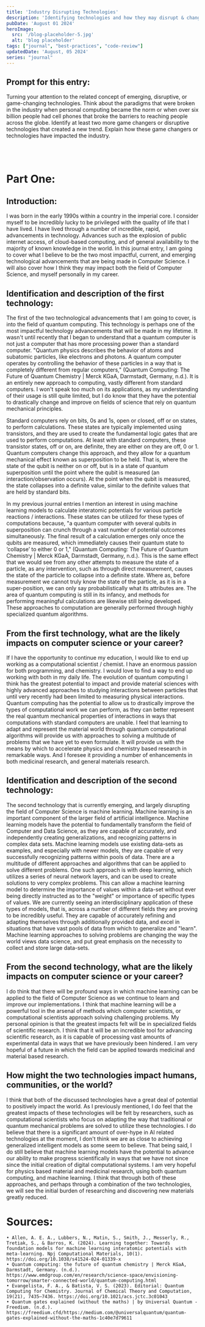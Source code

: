 ```yaml
---
title: 'Industry Disrupting Technologies'
description: 'Identifying technologies and how they may disrupt & change Computer Science.'
pubDate: 'August 01 2024'
heroImage: 
  src: '/blog-placeholder-5.jpg'
  alt: 'blog placeholder'
tags: ["journal", "best-practices", "code-review"]
updatedDate: 'August, 05 2024'
series: "journal"
---
```


<h2>Prompt for this entry: </h2>
<p>
Turning your attention to the related concept of emerging, disruptive, or game-changing technologies. Think about the paradigms that were broken in the industry when personal computing became the norm or when over six billion people had cell phones that broke the barriers to reaching people across the globe. Identify at least two more game changers or disruptive technologies that created a new trend. Explain how these game changers or technologies have impacted the industry.
</p>
<br></br>

# Part One:

## Introduction:
  I was born in the early 1990s within a country in the imperial core. I consider myself to be incredibly lucky to be privileged with the quality of life that I have lived. I have lived through a number of incredible, rapid, advancements in technology. Advances such as the explosion of public internet access, of cloud-based computing, and of general availability to the majority of known knowledge in the world. In this journal entry, I am going to cover what I believe to be the two most impactful, current, and emerging technological advancements that are being made in Computer Science. I will also cover how I think they may impact both the field of Computer Science, and myself personally in my career.

## Identification and description of the first technology:
  The first of the two technological advancements that I am going to cover, is into the field of quantum computing. This technology is perhaps one of the most impactful technology advancements that will be made in my lifetime. It wasn't until recently that I began to understand that a quantum computer is not just a computer that has more processing power than a standard computer. "Quantum physics describes the behavior of atoms and subatomic particles, like electrons and photons. A quantum computer operates by controlling the behavior of these particles in a way that is completely different from regular computers," (Quantum Computing: The Future of Quantum Chemistry | Merck KGaA, Darmstadt, Germany, n.d.). It is an entirely new approach to computing, vastly different from standard computers. I won't speak too much on its applications, as my understanding of their usage is still quite limited, but I do know that they have the potential to drastically change and improve on fields of science that rely on quantum mechanical principles. 

  Standard computers rely on bits, 0s and 1s, open or closed, off or on states, to perform calculations. These states are typically implemented using transistors, and they are used to create the fundamental logic gates that are used to perform computations. At least with standard computers, these transistor states, off or on, are definite, they are either on they are off, 0 or 1. Quantum computers change this approach, and they allow for a quantum mechanical effect known as superposition to be held. That is, where the state of the qubit is neither on or off, but is in a state of quantum superposition until the point where the qubit is measured (an interaction/observation occurs). At the point when the qubit is measured, the state collapses into a definite value, similar to the definite values that are held by standard bits. 

  In my previous journal entries I mention an interest in using machine learning models to calculate interatomic potentials for various particle reactions / interactions. These states can be utilized for these types of computations because, "a quantum computer with several qubits in superposition can crunch through a vast number of potential outcomes simultaneously. The final result of a calculation emerges only once the qubits are measured, which immediately causes their quantum state to ‘collapse’ to either 0 or 1," (Quantum Computing: The Future of Quantum Chemistry | Merck KGaA, Darmstadt, Germany, n.d.).
  This is the same effect that we would see from any other attempts to measure the state of a particle, as any intervention, such as through direct measurement, causes the state of the particle to collapse into a definite state. Where as, before measurement we cannot truly know the state of the particle, as it is in a super-position, we can only say probabilistically what its attributes are. The area of quantum computing is still in its infancy, and methods for performing meaningful calculations are likewise still being developed. These approaches to computation are generally performed through highly specialized quantum algorithms. 

## From the first technology, what are the likely impacts on computer science or your career?
  If I have the opportunity to continue my education, I would like to end up working as a computational scientist / chemist. I have an enormous passion for both programming, and chemistry. I would love to find a way to end up working with both in my daily life. The evolution of quantum computing I think has the greatest potential to impact and provide material sciences with highly advanced approaches to studying interactions between particles that until very recently had been limited to measuring physical interactions. Quantum computing has the potential to allow us to drastically improve the types of computational work we can perform, as they can better represent the real quantum mechanical properties of interactions in ways that computations with standard computers are unable. 
  I feel that learning to adapt and represent the material world through quantum computational algorithms will provide us with approaches to solving a multitude of problems that we have yet to even formulate. It will provide us with the means by which to accelerate physics and chemistry based research in remarkable ways. And I foresee it providing a number of enhancements in both medicinal research, and general materials research.

## Identification and description of the second technology:
  The second technology that is currently emerging, and largely disrupting the field of Computer Science is machine learning. Machine learning is an important component of the larger field of artificial intelligence. Machine learning models have the potential to fundamentally transform the field of Computer and Data Science, as they are capable of accurately, and independently creating generalizations, and recognizing patterns in complex data sets. Machine learning models use existing data-sets as examples, and especially with newer models, they are capable of very successfully recognizing patterns within pools of data.  There are a multitude of different approaches and algorithms that can be applied to solve different problems. One such approach is with deep learning, which utilizes a series of neural network layers, and can be used to create solutions to very complex problems. This can allow a machine learning model to determine the importance of values within a data-set without ever being directly instructed as to the "weight" or importance of specific types of values. We are currently seeing an interdisciplinary application of these types of models, that is, across a number of different fields they are proving to be incredibly useful. They are capable of accurately refining and adapting themselves through additionally provided data, and excel in situations that have vast pools of data from which to generalize and "learn". Machine learning approaches to solving problems are changing the way the world views data science, and put great emphasis on the necessity to collect and store large data-sets. 

## From the second technology, what are the likely impacts on computer science or your career?
  I do think that there will be profound ways in which machine learning can be applied to the field of Computer Science as we continue to learn and improve our implementations. I think that machine learning will be a powerful tool in the arsenal of methods which computer scientists, or computational scientists approach solving challenging problems. My personal opinion is that the greatest impacts felt will be in specialized fields of scientific research. I think that it will be an incredible tool for advancing scientific research, as it is capable of processing vast amounts of experimental data in ways that we have previously been hindered. I am very hopeful of a future in which the field can be applied towards medicinal and material based research. 

## How might the two technologies impact humans, communities, or the world?
  I think that both of the discussed technologies have a great deal of potential to positively impact the world. As I previously mentioned, I do feel that the greatest impacts of these technologies will be felt by researchers, such as computational scientists who focus on adapting the way that traditional or quantum mechanical problems are solved to utilize these technologies. I do believe that there is a significant amount of over-hype in AI related technologies at the moment, I don't think we are as close to achieving generalized intelligent models as some seem to believe. That being said, I do still believe that machine learning models have the potential to advance our ability to make progress scientifically in ways that we have not since since the initial creation of digital computational systems. I am very hopeful for physics based material and medicinal research, using both quantum computing, and machine learning. I think that through both of these approaches, and perhaps through a combination of the two technologies, we will see the initial burden of researching and discovering new materials greatly reduced. 



# Sources: 
    • Allen, A. E. A., Lubbers, N., Matin, S., Smith, J., Messerly, R., Tretiak, S., & Barros, K. (2024). Learning together: Towards foundation models for machine learning interatomic potentials with meta-learning. Npj Computational Materials, 10(1). https://doi.org/10.1038/s41524-024-01339-x
    • Quantum computing: the future of quantum chemistry | Merck KGaA, Darmstadt, Germany. (n.d.). https://www.emdgroup.com/en/research/science-space/envisioning-tomorrow/smarter-connected-world/quantum-computing.html
    • Evangelista, F. A., & Batista, V. S. (2023). Editorial: Quantum Computing for Chemistry. Journal of Chemical Theory and Computation, 19(21), 7435–7436. https://doi.org/10.1021/acs.jctc.3c01043
    • Quantum gates explained (without the maths) | by Universal Quantum - Freedium. (n.d.). https://freedium.cfd/https://medium.com/@universalquantum/quantum-gates-explained-without-the-maths-1c40e7d79611

